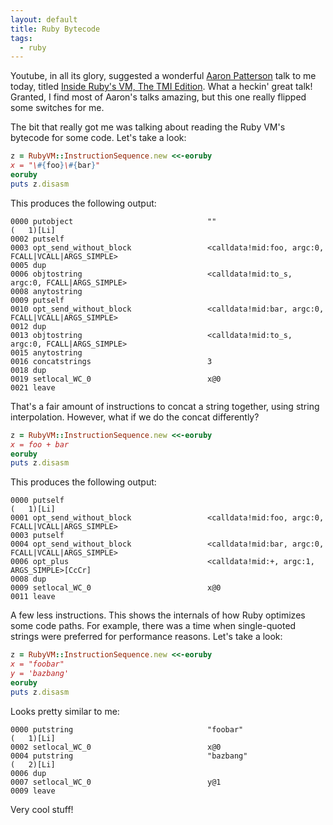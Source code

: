 ```yaml
---
layout: default
title: Ruby Bytecode
tags:
  - ruby
---
```


Youtube, in all its glory, suggested a wonderful [Aaron Patterson](https://twitter.com/tenderlove)
talk to me today, titled 
[Inside Ruby's VM, The TMI Edition](https://www.youtube.com/watch?v=CT8JSJkymZM).  What a heckin'
great talk!  Granted, I find most of Aaron's talks amazing, but this one really flipped some
switches for me.

The bit that really got me was talking about reading the Ruby VM's bytecode for some code.  Let's
take a look:

```ruby
z = RubyVM::InstructionSequence.new <<-eoruby
x = "\#{foo}\#{bar}"
eoruby
puts z.disasm
```

This produces the following output:

```
0000 putobject                              ""                        (   1)[Li]
0002 putself
0003 opt_send_without_block                 <calldata!mid:foo, argc:0, FCALL|VCALL|ARGS_SIMPLE>
0005 dup
0006 objtostring                            <calldata!mid:to_s, argc:0, FCALL|ARGS_SIMPLE>
0008 anytostring
0009 putself
0010 opt_send_without_block                 <calldata!mid:bar, argc:0, FCALL|VCALL|ARGS_SIMPLE>
0012 dup
0013 objtostring                            <calldata!mid:to_s, argc:0, FCALL|ARGS_SIMPLE>
0015 anytostring
0016 concatstrings                          3
0018 dup
0019 setlocal_WC_0                          x@0
0021 leave
```

That's a fair amount of instructions to concat a string together, using string interpolation.
However, what if we do the concat differently?

```ruby
z = RubyVM::InstructionSequence.new <<-eoruby
x = foo + bar
eoruby
puts z.disasm
```

This produces the following output:

```
0000 putself                                                          (   1)[Li]
0001 opt_send_without_block                 <calldata!mid:foo, argc:0, FCALL|VCALL|ARGS_SIMPLE>
0003 putself
0004 opt_send_without_block                 <calldata!mid:bar, argc:0, FCALL|VCALL|ARGS_SIMPLE>
0006 opt_plus                               <calldata!mid:+, argc:1, ARGS_SIMPLE>[CcCr]
0008 dup
0009 setlocal_WC_0                          x@0
0011 leave
```

A few less instructions.  This shows the internals of how Ruby optimizes some code paths.  For
example, there was a time when single-quoted strings were preferred for performance reasons.  Let's
take a look:


```ruby
z = RubyVM::InstructionSequence.new <<-eoruby
x = "foobar"
y = 'bazbang'
eoruby
puts z.disasm
```

Looks pretty similar to me:

```
0000 putstring                              "foobar"                  (   1)[Li]
0002 setlocal_WC_0                          x@0
0004 putstring                              "bazbang"                 (   2)[Li]
0006 dup
0007 setlocal_WC_0                          y@1
0009 leave
```

Very cool stuff!
